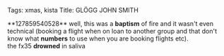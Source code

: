 Tags: xmas, kista
Title: GLÖGG JOHN SMITH
  
<p>**127859540528** well, this was a <b>baptism</b> of fire and it wasn't even technical (booking a flight when on loan to another group and that don't know what <b>numbers</b> to use when you are booking flights etc).<br>the fx35 <b>drowned</b> in saliva<br></p>